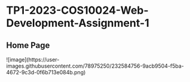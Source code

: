 # TP1-2023-COS10024-Web-Development-Assignment-1

<h2>Home Page</h2>
![image](https://user-images.githubusercontent.com/78975250/232584756-9acb9504-f5ba-4672-9c3d-0f6b713e084b.png)
